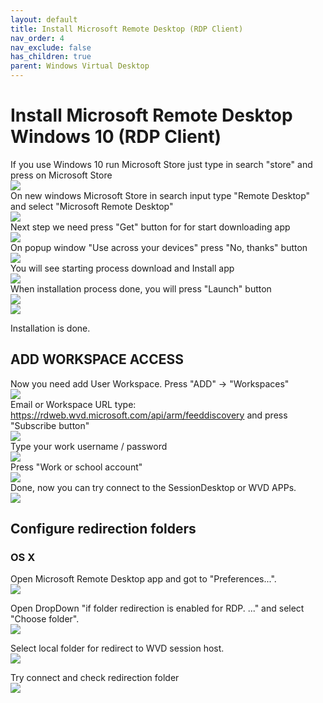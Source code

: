 ```yaml
---
layout: default
title: Install Microsoft Remote Desktop (RDP Client)
nav_order: 4
nav_exclude: false
has_children: true
parent: Windows Virtual Desktop
---
```


# Install Microsoft Remote Desktop Windows 10 (RDP Client)
If you use Windows 10 run Microsoft Store just type in search "store" and press on Microsoft Store  
![](images/step_01.png)     
On new windows Microsoft Store in search input type "Remote Desktop" and select "Microsoft Remote Desktop"  
![](images/step_02.png)    
Next step we need press "Get" button for for start downloading app   
![](images/step_03.png)   
On popup window "Use across your devices" press "No, thanks" button  
![](images/step_04.png)  
You will see starting process download and Install app  
![](images/step_05.png)  
When installation process done, you will press "Launch" button  
![](images/step_06.png)  
![](images/step_07.png)     
  
Installation is done.  


## ADD WORKSPACE ACCESS 
Now you need add User Workspace. Press "ADD" -> "Workspaces"  
![](images/step_08.png)  
Email or Workspace URL type: https://rdweb.wvd.microsoft.com/api/arm/feeddiscovery  and press "Subscribe button"  
![](images/step_09.png)    
Type your work username / password  
![](images/step_10.png)   
Press "Work or school account"    
![](images/step_11.png)  
Done, now you can try connect to the SessionDesktop or WVD APPs.  
![](images/step_12.png)   

## Configure redirection folders  
### OS X  
Open Microsoft Remote Desktop app and got to "Preferences...".  
![](images/WVD_OSX_CLIENT_01.png)   

Open DropDown "if folder redirection is enabled for RDP. ..." and select "Choose folder".  
![](images/WVD_OSX_CLIENT_02.png)   

Select local folder for redirect to WVD session host.  
![](images/WVD_OSX_CLIENT_03.png)   

Try connect and check redirection folder  
![](images/WVD_OSX_CLIENT_04.png)   


